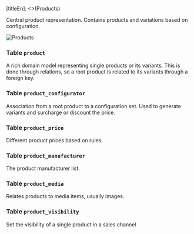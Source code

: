 [titleEn]: <>(Products)

Central product representation. Contains products and variations based on configuration.

![Products](./dist/erm-shopware-core-content-product.svg)


### Table `product`

A rich domain model representing single products or its variants. This is done through relations, so a root product is related to its variants through a foreign key.


### Table `product_configurator`

Association from a root product to a configuration set. Used to generate variants and surcharge or discount the price.


### Table `product_price`

Different product prices based on rules.


### Table `product_manufacturer`

The product manufacturer list.


### Table `product_media`

Relates products to media items, usually images.


### Table `product_visibility`

Set the visibility of a single product in a sales channel


